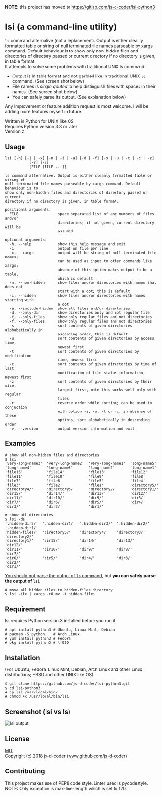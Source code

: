 **NOTE**: this project has moved to https://gitlab.com/js-d-coder/lsi-python3

# lsi (a command-line utility)

`ls` command alternative (not a replacement). Output is either cleanly formatted table or string of null terminated file names parseable by xargs command. Default behaviour is to show only non-hidden files and directories of directory passed or current directory if no directory is given, in table format.  
It attempts to solve some problems with traditional UNIX ls command:

* Output is in table format and not garbled like in traditional UNIX `ls` command. (See screen shot below)
* File names is _single qouted_ to help distinguish files with spaces in their names. (See screen shot below)
* You can safely parse its output. (See explanation below)

Any improvement or feature addition request is most welcome. I will be adding more features myself in future.

Written in Python for UNIX like OS  
Requires Python version 3.3 or later  
Version 2

## Usage

```
lsi [-h] [-1 | -x] [-n | -i | -a] [-d | -f] [-s | -u | -t | -c | -z]
           [-r] [-v]
           [FILE [FILE ...]]

ls command alternative. Output is either cleanly formatted table or string of
null terminated file names parseable by xargs command. Default behaviour is to
show only non-hidden files and directories of directory passed or current
directory if no directory is given, in table format.

positional arguments:
  FILE                  space separated list of any numbers of files and/or
                        directories; if not given, current directory will be
                        assumed

optional arguments:
  -h, --help            show this help message and exit
  -1                    output on file per line
  -x, --xargs           output will be string of null terminated file names;
                        can be used as input to other commands like xargs;
                        absense of this option makes output to be a table,
                        which is default
  -n, --non-hidden      show files and/or directories with names that does not
                        start with a dot; this is default
  -i, --hidden          show files and/or directories with names starting with
                        a dot
  -a, --include-hidden  show all files and/or directories
  -d, --only-dir        show directories only and not regular file
  -f, --only-files      show only regular files and not directories
  -f, --only-files      show only regular files and not directories
  -s                    sort contents of given directories alphabetically in
                        ascending order; this is default
  -u                    sort contents of given directories by access time,
                        newest first
  -t                    sort contents of given directories by modification
                        time, newest first
  -c                    sort contents of given directories by time of last
                        modification of file status information, newest first
  -z                    sort contents of given directories by their size,
                        largest first, note this works well only with regular
                        files
  -r                    reverse order while sorting; can be used in conjuction
                        with option -s, -u, -t or -c; in absense of these
                        options, sort alphabetically in descending order
  -v, --version         output version information and exit
```

## Examples

    # show all non-hidden files and directories
    $ lsi
    'very-long-name3'  'very-long-name2'  'very-long-name1'  'long-name5'
    'long-name4'       'long-name3'       'long-name2'       'long-name1'
    'file15'           'file14'           'file13'           'file12'
    'file11'           'file10'           'file9'            'file8'
    'file7'            'file6'            'file5'            'file4'
    'file3'            'file2'            'file1'            'directory5/'
    'directory4/'      'directory3/'      'directory2/'      'directory1/'
    'dir15/'           'dir14/'           'dir13/'           'dir12/'
    'dir11/'           'dir10/'           'dir9/'            'dir8/'
    'dir7/'            'dir6/'            'dir5/'            'dir4/'
    'dir3/'            'dir2/'            'dir1/'

    # show all directories
    $ lsi -da
    '.hidden-dir5/'  '.hidden-dir4/'  '.hidden-dir3/'  '.hidden-dir2/'  '.hidden-dir1/'
    'hidden-files/'  'directory5/'    'directory4/'    'directory3/'    'directory2/'
    'directory1/'    'dir15/'         'dir14/'         'dir13/'         'dir12/'
    'dir11/'         'dir10/'         'dir9/'          'dir8/'          'dir7/'
    'dir6/'          'dir5/'          'dir4/'          'dir3/'          'dir2/'
    'dir1/'

[You should not parse the output of `ls` command,](https://mywiki.wooledge.org/ParsingLs) but **you can safely parse the output of `lsi`**

    # move all hidden files to hidden-files directory
    $ lsi -ifx | xargs -r0 mv -t hidden-files

## Requirement

lsi requires Python version 3 installed before you run it

    # apt install python3 # Ubuntu, Linux Mint, Debian
    # pacman -S python    # Arch Linux
    # yum install python3 # Fedora
    # pkg install python3 # \*BSD

## Installation

(For Ubuntu, Fedora, Linux Mint, Debian, Arch Linux and other Linux distributions; \*BSD and other UNIX like OS)

    $ git clone https://github.com/js-d-coder/lsi-python3.git
    $ cd lsi-python3
    # cp lsi /usr/local/bin/
    # chmod +x /usr/local/bin/lsi

## Screenshot (lsi vs ls)

![lsi output](https://i.imgur.com/oUyiq0j.png)

## License

[MIT](https://mit-license.org/)  
Copyright (c) 2018 js-d-coder (www.github.com/js-d-coder)

## Contributing

This project makes use of PEP8 code style. Linter used is pycodestyle.
NOTE: Only exception is max-line-length which is set to 120.

